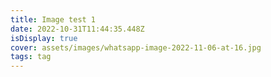 ```yaml
---
title: Image test 1
date: 2022-10-31T11:44:35.448Z
isDisplay: true
cover: assets/images/whatsapp-image-2022-11-06-at-16.jpg
tags: tag
---
```

